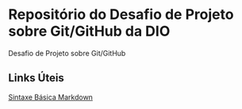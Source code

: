 # Repositório do Desafio de Projeto sobre Git/GitHub da DIO
Desafio de Projeto sobre Git/GitHub

## Links Úteis
[Sintaxe Básica Markdown](http://www.markdownguide.org/basic-syntax/)
